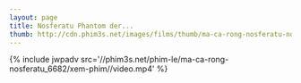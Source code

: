 ```yaml
---
layout: page
title: Nosferatu Phantom der...
thumb: http://cdn.phim3s.net/images/films/thumb/ma-ca-rong-nosferatu-nosferatu-phantom-der-nacht-1979.jpg
---
```

{% include jwpadv src='//phim3s.net/phim-le/ma-ca-rong-nosferatu_6682/xem-phim//video.mp4' %}